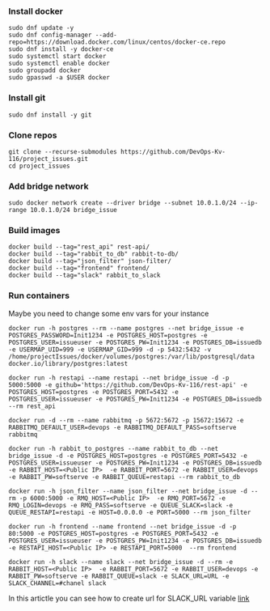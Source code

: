 ### Install docker
	sudo dnf update -y
	sudo dnf config-manager --add-repo=https://download.docker.com/linux/centos/docker-ce.repo
	sudo dnf install -y docker-ce 
	sudo systemctl start docker
	sudo systemctl enable docker
	sudo groupadd docker
	sudo gpasswd -a $USER docker


### Install git
	sudo dnf install -y git

### Clone repos
	git clone --recurse-submodules https://github.com/DevOps-Kv-116/project_issues.git
	cd project_issues

### Add bridge network

	sudo docker network create --driver bridge --subnet 10.0.1.0/24 --ip-range 10.0.1.0/24 bridge_issue

### Build images
	docker build --tag="rest_api" rest-api/
	docker build --tag="rabbit_to_db" rabbit-to-db/
	docker build --tag="json_filter" json-filter/
	docker build --tag="frontend" frontend/
	docker build --tag="slack" rabbit_to_slack

### Run containers
Maybe you need to change some env vars for your instance

	docker run -h postgres --rm --name postgres --net bridge_issue -e POSTGRES_PASSWORD=Init1234 -e POSTGRES_HOST=postgres -e POSTGRES_USER=issueuser -e POSTGRES_PW=Init1234 -e POSTGRES_DB=issuedb -e USERMAP_UID=999 -e USERMAP_GID=999 -d -p 5432:5432 -v /home/projectIssues/docker/volumes/postgres:/var/lib/postgresql/data docker.io/library/postgres:latest

	docker run -h restapi --name restapi --net bridge_issue -d -p 5000:5000 -e github='https://github.com/DevOps-Kv-116/rest-api' -e POSTGRES_HOST=postgres -e POSTGRES_PORT=5432 -e POSTGRES_USER=issueuser -e POSTGRES_PW=Init1234 -e POSTGRES_DB=issuedb --rm rest_api

	docker run -d --rm --name rabbitmq -p 5672:5672 -p 15672:15672 -e RABBITMQ_DEFAULT_USER=devops -e RABBITMQ_DEFAULT_PASS=softserve rabbitmq

	docker run -h rabbit_to_postgres --name rabbit_to_db --net bridge_issue -d -e POSTGRES_HOST=postgres -e POSTGRES_PORT=5432 -e POSTGRES_USER=issueuser -e POSTGRES_PW=Init1234 -e POSTGRES_DB=issuedb -e RABBIT_HOST=<Public IP>  -e RABBIT_PORT=5672 -e RABBIT_USER=devops -e RABBIT_PW=softserve -e RABBIT_QUEUE=restapi --rm rabbit_to_db

	docker run -h json_filter --name json_filter --net bridge_issue -d --rm -p 6000:5000 -e RMQ_HOST=<Public IP>  -e RMQ_PORT=5672 -e RMQ_LOGIN=devops -e RMQ_PASS=softserve -e QUEUE_SLACK=slack -e QUEUE_RESTAPI=restapi -e HOST=0.0.0.0 -e PORT=5000 --rm json_filter

	docker run -h frontend --name frontend --net bridge_issue -d -p 80:5000 -e POSTGRES_HOST=postgres -e POSTGRES_PORT=5432 -e POSTGRES_USER=issueuser -e POSTGRES_PW=Init1234 -e POSTGRES_DB=issuedb -e RESTAPI_HOST=<Public IP> -e RESTAPI_PORT=5000  --rm frontend

	docker run -h slack --name slack --net bridge_issue -d --rm -e RABBIT_HOST=<Public IP>  -e RABBIT_PORT=5672 -e RABBIT_USER=devops -e RABBIT_PW=softserve -e RABBIT_QUEUE=slack -e SLACK_URL=URL -e SLACK_CHANNEL=#chanel slack


In this artictle you can see how to create url for SLACK_URL variable [link](https://medium.com/@sharan.aadarsh/sending-notification-to-slack-using-python-8b71d4f622f3)

	
